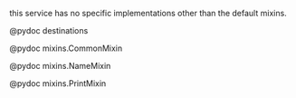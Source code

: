 this service has no specific implementations other than the default mixins.

@pydoc destinations

@pydoc mixins.CommonMixin

@pydoc mixins.NameMixin

@pydoc mixins.PrintMixin
